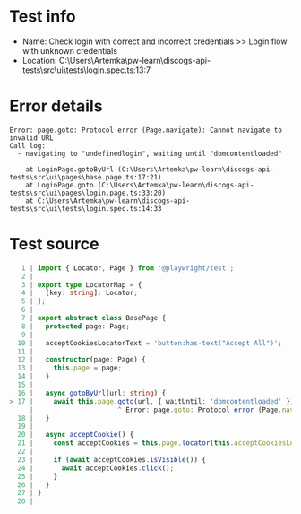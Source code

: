 # Test info

- Name: Check login with correct and incorrect credentials >> Login flow with unknown credentials
- Location: C:\Users\Artemka\pw-learn\discogs-api-tests\src\ui\tests\login.spec.ts:13:7

# Error details

```
Error: page.goto: Protocol error (Page.navigate): Cannot navigate to invalid URL
Call log:
  - navigating to "undefinedlogin", waiting until "domcontentloaded"

    at LoginPage.gotoByUrl (C:\Users\Artemka\pw-learn\discogs-api-tests\src\ui\pages\base.page.ts:17:21)
    at LoginPage.goto (C:\Users\Artemka\pw-learn\discogs-api-tests\src\ui\pages\login.page.ts:33:20)
    at C:\Users\Artemka\pw-learn\discogs-api-tests\src\ui\tests\login.spec.ts:14:33
```

# Test source

```ts
   1 | import { Locator, Page } from '@playwright/test';
   2 |
   3 | export type LocatorMap = {
   4 |   [key: string]: Locator;
   5 | };
   6 |
   7 | export abstract class BasePage {
   8 |   protected page: Page;
   9 |
  10 |   acceptCookiesLocatorText = 'button:has-text("Accept All")';
  11 |
  12 |   constructor(page: Page) {
  13 |     this.page = page;
  14 |   }
  15 |
  16 |   async gotoByUrl(url: string) {
> 17 |     await this.page.goto(url, { waitUntil: 'domcontentloaded' });
     |                     ^ Error: page.goto: Protocol error (Page.navigate): Cannot navigate to invalid URL
  18 |   }
  19 |
  20 |   async acceptCookie() {
  21 |     const acceptCookies = this.page.locator(this.acceptCookiesLocatorText);
  22 |
  23 |     if (await acceptCookies.isVisible()) {
  24 |       await acceptCookies.click();
  25 |     }
  26 |   }
  27 | }
  28 |
```